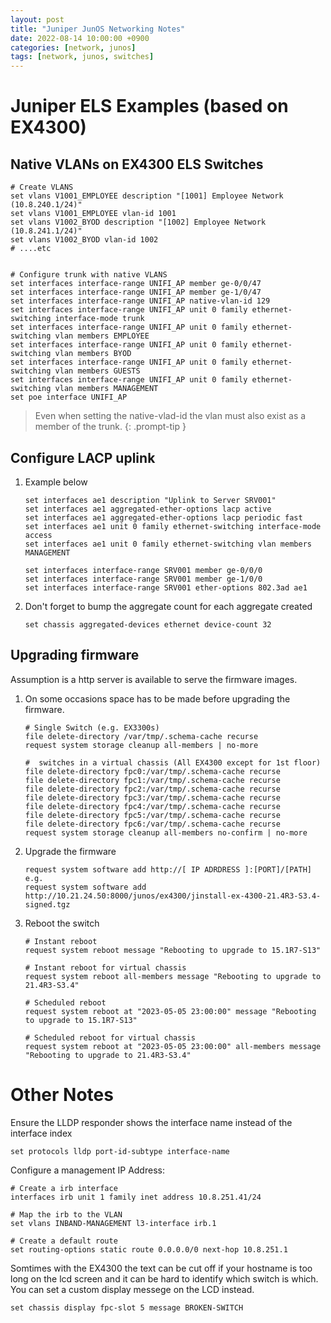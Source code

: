 ```yaml
---
layout: post
title: "Juniper JunOS Networking Notes"
date: 2022-08-14 10:00:00 +0900
categories: [network, junos]
tags: [network, junos, switches]
---
```



# Juniper ELS Examples (based on EX4300)

## Native VLANs on EX4300 ELS Switches
```
# Create VLANS
set vlans V1001_EMPLOYEE description "[1001] Employee Network (10.8.240.1/24)"
set vlans V1001_EMPLOYEE vlan-id 1001
set vlans V1002_BYOD description "[1002] Employee Network (10.8.241.1/24)"
set vlans V1002_BYOD vlan-id 1002
# ....etc


# Configure trunk with native VLANS
set interfaces interface-range UNIFI_AP member ge-0/0/47
set interfaces interface-range UNIFI_AP member ge-1/0/47
set interfaces interface-range UNIFI_AP native-vlan-id 129
set interfaces interface-range UNIFI_AP unit 0 family ethernet-switching interface-mode trunk
set interfaces interface-range UNIFI_AP unit 0 family ethernet-switching vlan members EMPLOYEE
set interfaces interface-range UNIFI_AP unit 0 family ethernet-switching vlan members BYOD
set interfaces interface-range UNIFI_AP unit 0 family ethernet-switching vlan members GUESTS
set interfaces interface-range UNIFI_AP unit 0 family ethernet-switching vlan members MANAGEMENT
set poe interface UNIFI_AP
```

> Even when setting the native-vlad-id the vlan must also exist as a member of the trunk. 
{: .prompt-tip }

## Configure LACP uplink

1. Example below
   ```
   set interfaces ae1 description "Uplink to Server SRV001"
   set interfaces ae1 aggregated-ether-options lacp active
   set interfaces ae1 aggregated-ether-options lacp periodic fast
   set interfaces ae1 unit 0 family ethernet-switching interface-mode access
   set interfaces ae1 unit 0 family ethernet-switching vlan members MANAGEMENT
   
   set interfaces interface-range SRV001 member ge-0/0/0
   set interfaces interface-range SRV001 member ge-1/0/0
   set interfaces interface-range SRV001 ether-options 802.3ad ae1
   ```


2. Don't forget to bump the aggregate count for each aggregate created
   ```
   set chassis aggregated-devices ethernet device-count 32
   ```

## Upgrading firmware

Assumption is a http server is available to serve the firmware images. 

1. On some occasions space has to be made before upgrading the firmware. 
   ```
   # Single Switch (e.g. EX3300s)
   file delete-directory /var/tmp/.schema-cache recurse
   request system storage cleanup all-members | no-more
    
   #  switches in a virtual chassis (All EX4300 except for 1st floor)
   file delete-directory fpc0:/var/tmp/.schema-cache recurse
   file delete-directory fpc1:/var/tmp/.schema-cache recurse
   file delete-directory fpc2:/var/tmp/.schema-cache recurse
   file delete-directory fpc3:/var/tmp/.schema-cache recurse
   file delete-directory fpc4:/var/tmp/.schema-cache recurse
   file delete-directory fpc5:/var/tmp/.schema-cache recurse
   file delete-directory fpc6:/var/tmp/.schema-cache recurse
   request system storage cleanup all-members no-confirm | no-more
   ```

2. Upgrade the firmware
   ```
   request system software add http://[ IP ADRDRESS ]:[PORT]/[PATH]
   e.g.
   request system software add http://10.21.24.50:8000/junos/ex4300/jinstall-ex-4300-21.4R3-S3.4-signed.tgz
   ```
3. Reboot the switch
   ```
   # Instant reboot
   request system reboot message "Rebooting to upgrade to 15.1R7-S13" 
   
   # Instant reboot for virtual chassis
   request system reboot all-members message "Rebooting to upgrade to 21.4R3-S3.4"
   
   # Scheduled reboot 
   request system reboot at "2023-05-05 23:00:00" message "Rebooting to upgrade to 15.1R7-S13" 
   
   # Scheduled reboot for virtual chassis
   request system reboot at "2023-05-05 23:00:00" all-members message "Rebooting to upgrade to 21.4R3-S3.4"
   ```


# Other Notes

Ensure the LLDP responder shows the interface name instead of the interface index
```
set protocols lldp port-id-subtype interface-name
```

Configure a management IP Address:
```
# Create a irb interface
interfaces irb unit 1 family inet address 10.8.251.41/24

# Map the irb to the VLAN
set vlans INBAND-MANAGEMENT l3-interface irb.1

# Create a default route
set routing-options static route 0.0.0.0/0 next-hop 10.8.251.1
```

Somtimes with the EX4300 the text can be cut off if your hostname is too long on the lcd screen and it can be hard to identify which switch is which. You can set a custom display messege on the LCD instead. 
``` 
set chassis display fpc-slot 5 message BROKEN-SWITCH
``` 
